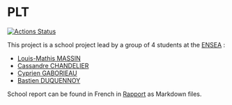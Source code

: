 # PLT

[![Actions Status](https://github.com/cbares/plt/workflows/PLT%20build/badge.svg)](https://github.com/cbares/plt/actions)

This project is a school project lead by a group of 4 students at the [ENSEA]([https://www.ensea.fr/en) :
- [Louis-Mathis MASSIN](https://github.com/lmmas)
- [Cassandre CHANDELIER](https://github.com/CassandreChandelier)
- [Cyprien GABORIEAU](https://github.com/Nyries)
- [Bastien DUQUENNOY](https://github.com/Bastoune9)

School report can be found in French in [Rapport](rapport/Rapport.md) as Markdown files.